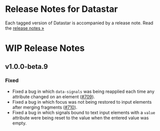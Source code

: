 # Release Notes for Datastar

Each tagged version of Datastar is accompanied by a release note. Read the [release notes »](https://github.com/starfederation/datastar/releases)

# WIP Release Notes

## v1.0.0-beta.9

### Fixed

- Fixed a bug in which `data-signals` was being reapplied each time any attribute changed on an element ([#709](https://github.com/starfederation/datastar/issues/709)).
- Fixed a bug in which focus was not being restored to input elements after merging fragments ([#710](https://github.com/starfederation/datastar/issues/710)).
- Fixed a bug in which signals bound to text input elements with a `value` attribute were being reset to the value when the entered value was empty.